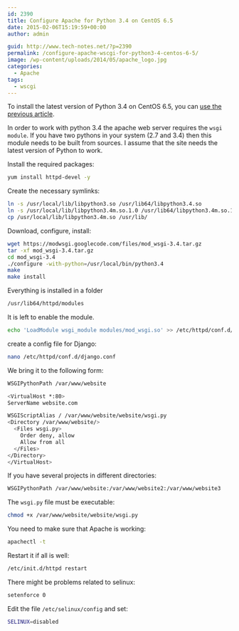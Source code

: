 ```yaml
---
id: 2390
title: Configure Apache for Python 3.4 on CentOS 6.5
date: 2015-02-06T15:19:59+00:00
author: admin

guid: http://www.tech-notes.net/?p=2390
permalink: /configure-apache-wscgi-for-python3-4-centos-6-5/
image: /wp-content/uploads/2014/05/apache_logo.jpg
categories:
  - Apache
tags:
  - wscgi
---
```

To install the latest version of Python 3.4 on CentOS 6.5, you can [use the previous article](http://www.tech-notes.net/install-python-centos6-5/).

In order to work with python 3.4 the apache web server requires the `wsgi module`. If you have two pythons in your system (2.7 and 3.4) then this module needs to be built from sources. I assume that the site needs the latest version of Python to work.

Install the required packages:
```bash
yum install httpd-devel -y
```

Create the necessary symlinks:
```bash
ln -s /usr/local/lib/libpython3.so /usr/lib64/libpython3.4.so
ln -s /usr/local/lib/libpython3.4m.so.1.0 /usr/lib64/libpython3.4m.so.1.0
cp /usr/local/lib/libpython3.4m.so /usr/lib/
```

<center>
  <div id="gads">
  </div>
</center>

Download, configure, install:
```bash
wget https://modwsgi.googlecode.com/files/mod_wsgi-3.4.tar.gz
tar -xf mod_wsgi-3.4.tar.gz
cd mod_wsgi-3.4
./configure -with-python=/usr/local/bin/python3.4
make
make install
```

Everything is installed in a folder
```bash
/usr/lib64/httpd/modules
```

It is left to enable the module.
```bash
echo 'LoadModule wsgi_module modules/mod_wsgi.so' >> /etc/httpd/conf.d/wsgi.conf
```

create a config file for Django:
```bash
nano /etc/httpd/conf.d/django.conf
```

We bring it to the following form:
```bash
WSGIPythonPath /var/www/website

<VirtualHost *:80>
ServerName website.com

WSGIScriptAlias ​​/ /var/www/website/website/wsgi.py
<Directory /var/www/website/>
  <Files wsgi.py>
    Order deny, allow
    Allow from all
  </Files>
</Directory>
</VirtualHost>
```


If you have several projects in different directories:
```bash
WSGIPythonPath /var/www/website:/var/www/website2:/var/www/website3
```


The `wsgi.py` file must be executable:
```bash
chmod +x /var/www/website/website/wsgi.py
```

You need to make sure that Apache is working:
```bash
apachectl -t
```

Restart it if all is well:
```bash
/etc/init.d/httpd restart
```

There might be problems related to selinux:
```bash
setenforce 0
```

Edit the file `/etc/selinux/config` and set:
```bash
SELINUX=disabled
```